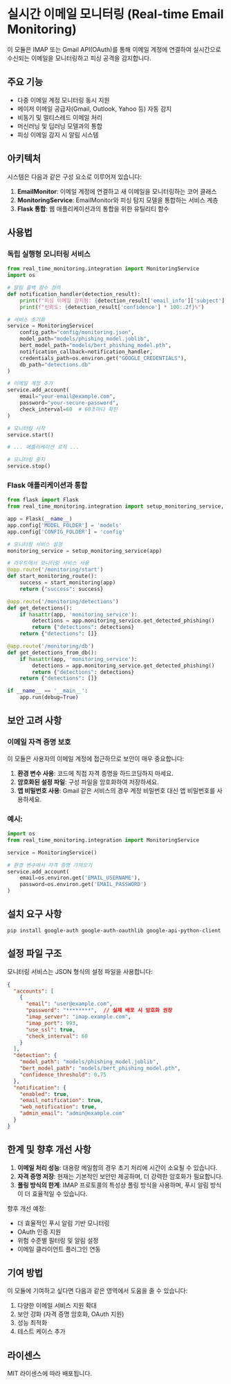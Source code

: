 # 실시간 이메일 모니터링 (Real-time Email Monitoring)

이 모듈은 IMAP 또는 Gmail API(OAuth)를 통해 이메일 계정에 연결하여 실시간으로 수신되는 이메일을 모니터링하고 피싱 공격을 감지합니다.

## 주요 기능

- 다중 이메일 계정 모니터링 동시 지원
- 메이저 이메일 공급자(Gmail, Outlook, Yahoo 등) 자동 감지
- 비동기 및 멀티스레드 이메일 처리
- 머신러닝 및 딥러닝 모델과의 통합
- 피싱 이메일 감지 시 알림 시스템

## 아키텍처

시스템은 다음과 같은 구성 요소로 이루어져 있습니다:

1. **EmailMonitor**: 이메일 계정에 연결하고 새 이메일을 모니터링하는 코어 클래스
2. **MonitoringService**: EmailMonitor와 피싱 탐지 모델을 통합하는 서비스 계층
3. **Flask 통합**: 웹 애플리케이션과의 통합을 위한 유틸리티 함수

## 사용법

### 독립 실행형 모니터링 서비스

```python
from real_time_monitoring.integration import MonitoringService
import os

# 알림 콜백 함수 정의
def notification_handler(detection_result):
    print(f"피싱 이메일 감지됨: {detection_result['email_info']['subject']}")
    print(f"신뢰도: {detection_result['confidence'] * 100:.2f}%")

# 서비스 초기화
service = MonitoringService(
    config_path="config/monitoring.json",
    model_path="models/phishing_model.joblib",
    bert_model_path="models/bert_phishing_model.pth",
    notification_callback=notification_handler,
    credentials_path=os.environ.get("GOOGLE_CREDENTIALS"),
    db_path="detections.db"
)

# 이메일 계정 추가
service.add_account(
    email="your-email@example.com",
    password="your-secure-password",
    check_interval=60  # 60초마다 확인
)

# 모니터링 시작
service.start()

# ... 애플리케이션 로직 ...

# 모니터링 중지
service.stop()
```

### Flask 애플리케이션과 통합

```python
from flask import Flask
from real_time_monitoring.integration import setup_monitoring_service, start_monitoring

app = Flask(__name__)
app.config['MODEL_FOLDER'] = 'models'
app.config['CONFIG_FOLDER'] = 'config'

# 모니터링 서비스 설정
monitoring_service = setup_monitoring_service(app)

# 라우트에서 모니터링 서비스 사용
@app.route('/monitoring/start')
def start_monitoring_route():
    success = start_monitoring(app)
    return {"success": success}

@app.route('/monitoring/detections')
def get_detections():
    if hasattr(app, 'monitoring_service'):
        detections = app.monitoring_service.get_detected_phishing()
        return {"detections": detections}
    return {"detections": []}

@app.route('/monitoring/db')
def get_detections_from_db():
    if hasattr(app, 'monitoring_service'):
        detections = app.monitoring_service.get_detected_phishing()
        return {"detections": detections}
    return {"detections": []}

if __name__ == '__main__':
    app.run(debug=True)
```

## 보안 고려 사항

### 이메일 자격 증명 보호

이 모듈은 사용자의 이메일 계정에 접근하므로 보안이 매우 중요합니다:

1. **환경 변수 사용**: 코드에 직접 자격 증명을 하드코딩하지 마세요.
2. **암호화된 설정 파일**: 구성 파일을 암호화하여 저장하세요.
3. **앱 비밀번호 사용**: Gmail 같은 서비스의 경우 계정 비밀번호 대신 앱 비밀번호를 사용하세요.

### 예시:

```python
import os
from real_time_monitoring.integration import MonitoringService

service = MonitoringService()

# 환경 변수에서 자격 증명 가져오기
service.add_account(
    email=os.environ.get('EMAIL_USERNAME'),
    password=os.environ.get('EMAIL_PASSWORD')
)
```

## 설치 요구 사항

```
pip install google-auth google-auth-oauthlib google-api-python-client
```

## 설정 파일 구조

모니터링 서비스는 JSON 형식의 설정 파일을 사용합니다:

```json
{
  "accounts": [
    {
      "email": "user@example.com",
      "password": "********",  // 실제 배포 시 암호화 권장
      "imap_server": "imap.example.com",
      "imap_port": 993,
      "use_ssl": true,
      "check_interval": 60
    }
  ],
  "detection": {
    "model_path": "models/phishing_model.joblib",
    "bert_model_path": "models/bert_phishing_model.pth",
    "confidence_threshold": 0.75
  },
  "notification": {
    "enabled": true,
    "email_notification": true,
    "web_notification": true,
    "admin_email": "admin@example.com"
  }
}
```

## 한계 및 향후 개선 사항

1. **이메일 처리 성능**: 대용량 메일함의 경우 초기 처리에 시간이 소요될 수 있습니다.
2. **자격 증명 저장**: 현재는 기본적인 보안만 제공하며, 더 강력한 암호화가 필요합니다.
3. **폴링 방식의 한계**: IMAP 프로토콜의 특성상 폴링 방식을 사용하며, 푸시 알림 방식이 더 효율적일 수 있습니다.

향후 개선 예정:
- 더 효율적인 푸시 알림 기반 모니터링
- OAuth 인증 지원
- 위험 수준별 필터링 및 알림 설정
- 이메일 클라이언트 플러그인 연동

## 기여 방법

이 모듈에 기여하고 싶다면 다음과 같은 영역에서 도움을 줄 수 있습니다:

1. 다양한 이메일 서비스 지원 확대
2. 보안 강화 (자격 증명 암호화, OAuth 지원)
3. 성능 최적화
4. 테스트 케이스 추가

## 라이센스
MIT 라이센스에 따라 배포됩니다.
